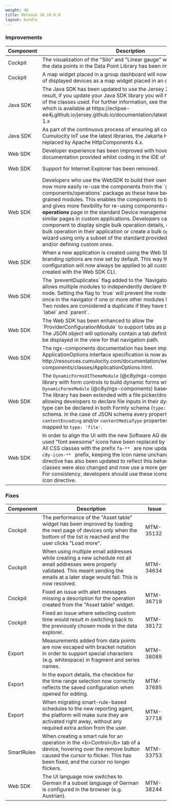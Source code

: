 ```yaml
---
weight: 40
title: Release 10.10.0.0
layout: bundle
---
```


<!--10.9.1.0 - 10.9.13.0; 10.10.0.0 - 10.10.0.3-->

### Improvements

<div><table ><colgroup>
<col style="width: 15%;"><col style="width: 70%;"><col style="width: 15%;"></colgroup>
<thead><tr>
<th>
Component</th>
<th>
Description</th>
<th>
Issue</th>
</tr>
</thead><tbody>

<tr>
<td>
Cockpit</td>
<td > The visualization of the "Silo" and "Linear gauge" widgets as well as of the data points in the Data Point Library has been improved. </td>
<td>
MTM-36264</td>
</tr>

<tr>
<td>
Cockpit</td>
<td > A map widget placed in a group dashboard will now have the same limit of displayed devices as a map widget placed in an overview dashboard.</td>
<td>
MTM-38765</td>
</tr>

<tr>
<td>
Java SDK</td>
<td > The Java SDK has been updated to use the Jersey 2.33 library. As a result, if you update your Java SDK library you will have to change some of the classes used. For further information, see the Migration guide which is available at https://eclipse-ee4j.github.io/jersey.github.io/documentation/latest/migration.html#mig-1.x </td>
<td>
MTM-38027</td>

<tr>
<td>
Java SDK</td>
<td > As part of the continuous process of ensuring all components of Cumulocity IoT use the latest libraries, the Jakarta HTTP client has been replaced by Apache HttpComponents 4.x.</td>
<td>
MTM-37741</td>
</tr>

<tr>
<td>
Web SDK</td>
<td > Developer experience has been improved with hover-over documentation provided whilst coding in the IDE of choice. </td>
<td>
MTM-36289</td>
</tr>

<tr>
<td>
Web SDK</td>
<td > Support for Internet Explorer has been removed. </td>
<td>
MTM-37355</td>
</tr>

<tr>
<td>
Web SDK </td>
<td > Developers who use the WebSDK to build their own UI applications, can now more easily re-use the components from the `@c8y/ngx-components/operations` package as these have been split into finer-grained modules. This enables the components to be used individually and gives more flexibility for re-using components comprising the <b>Bulk operations</b> page in the standard Device management application to build similar pages in custom applications. Developers can now e.g. re-use a component to display single bulk operation details, easily display a list of bulk operation in their application or create a bulk operation creation wizard using only a subset of the standard provided bulk operation types and/or defining custom ones.</td>
<td>
MTM-36243</td>
</tr>

<tr>
<td>
Web SDK</td>
<td > When a new application is created using the Web SDK CLI (c8ycli), the branding options are now set by default. This way the tenant branding configuration will now always be applied to all custom applications created with the Web SDK CLI. </td>
<td>
MTM-37259</td>
</tr>

<tr>
<td>
Web SDK</td>
<td > The `preventDuplicates` flag added to the `NavigatorNodeData` interface allows multiple modules to independently declare the same navigator node. Setting the flag to `true` will prevent the node to appear more than once in the navigator if one or more other modules have also declared it. Two nodes are considered a duplicate if they have the same `path`, `label` and `parent`. </td>
<td>
MTM-37981</td>
</tr>

<tr>
<td>
Web SDK</td>
<td > The Web SDK has been enhanced to allow the `ProviderConfigurationModule` to support tabs as part of its navigation. The JSON object will optionally contain a tab definition; this tab will then be displayed in the view for that navigation path. </td>
<td>
MTM-37982</td>
</tr>

<tr>
<td>
Web SDK </td>
<td > The ngx-components documentation has been improved. The complete ApplicationOptions interface specification is now available under http://resources.cumulocity.com/documentation/websdk/ngx-components/classes/ApplicationOptions.html. </td>
<td>
MTM-38090</td>
</tr>

<tr>
<td>
Web SDK</td>
<td > The <code>DynamicFormsUIThemeModule</code> (@c8y/ngx-components) provides a UI library with form controls to build dynamic forms with the <code>DynamicFormsModule</code> (@c8y/ngx-components) based on Angular Formly. The library has been extended with a file picker/drop area control allowing developers to declare file inputs in their dynamic forms. The type can be declared in both Formly schema (<code>type: 'file'</code>) and JSON schema. In the case of JSON schema every property having <code>contentEncoding</code> and/or <code>contentMediaType</code> properties defined will be mapped to <code>type: 'file'</code>. </td>
<td>
MTM-38460</td>
</tr>

<tr>
<td>
Web SDK </td>
<td > In order to align the UI with the new Software AG design, the previously used "font awesome" icons have been replaced by a new set of icons. All CSS classes with the prefix <code>fa-** </code> are now updated to use the <code>dlt-c8y-icon-** </code> prefix, keeping the icon name unchanged. The c8y-icon directive has also been updated to reflect this behavior. <code>fa-** </code> utility classes were also changed and now use a more generic prefix: <code>icon-** </code>.
For consistency, developers should use these icons, following the c8y-icon directive. </td>
<td>
MTM-38521</td>
</tr>

</tbody></table></div>



### Fixes

<div><table ><colgroup>
<col style="width: 15%;"><col style="width: 70%;"><col style="width: 15%;"></colgroup>
<thead><tr>
<th>
Component</th>
<th>
Description</th>
<th>
Issue</th>
</tr>
</thead><tbody>

<tr>
<td>
Cockpit</td>
<td > The performance of the "Asset table" widget has been improved by loading the next page of devices only when the bottom of the list is reached and the user clicks "Load more".</td>
<td>
MTM-35132</td>
</tr>

<tr>
<td>
Cockpit</td>
<td > When using multiple email addresses while creating a new schedule not all email addresses were properly validated. This meant sending the emails at a later stage would fail. This is now resolved.</td>
<td>
MTM-34634</td>
</tr>

<tr>
<td>
Cockpit</td>
<td > Fixed an issue with alert messages missing a description for the operation created from the "Asset table" widget.</td>
<td>
MTM-36719</td>
</tr>

<tr>
<td>
Cockpit</td>
<td > Fixed an issue where selecting custom time would result in switching back to the previously chosen mode in the data explorer.</td>
<td>
MTM-38172</td>
</tr>

<tr>
<td>
Export</td>
<td > Measurements added from data points are now escaped with bracket notation in order to support special characters (e.g. whitespace) in fragment and series names.</td>
<td>
MTM-38089</td>
</tr>

<tr>
<td>
Export</td>
<td > In the export details, the checkbox for the time range selection now correctly reflects the saved configuration when opened for editing.</td>
<td>
MTM-37685</td>
</tr>

<tr>
<td>
Export</td>
<td > When migrating smart-rule-based schedules to the new reporting agent, the platform will make sure they are activated right away, without any required extra action from the user.</td>
<td>
MTM-37718</td>
</tr>

<tr>
<td>
SmartRules</td>
<td > When creating a smart rule for an operation in the &lt;b&gt;Control&lt;/b&gt; tab of a device, hovering over the remove button caused the cursor to flicker. This has been fixed, and the cursor no longer flickers.</td>
<td>
MTM-33753</td>
</tr>

<tr>
<td>
Web SDK</td>
<td > The UI language now switches to German if a subset language of German is configured in the browser (e.g. Austrian).</td>
<td>
MTM-38244</td>
</tr>

</tbody></table></div>
